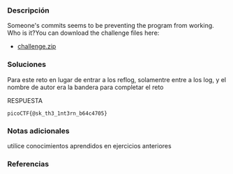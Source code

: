 ### Descripción 
Someone's commits seems to be preventing the program from working. Who is it?You can download the challenge files here:

- [challenge.zip](https://artifacts.picoctf.net/c_titan/72/challenge.zip)

### Soluciones
Para este reto en lugar de entrar a los reflog, solamentre entre a los log, y el nombre de autor era la bandera para completar el reto

RESPUESTA

```
picoCTF{@sk_th3_1nt3rn_b64c4705}
```


### Notas adicionales 

utilice conocimientos aprendidos en ejercicios anteriores

### Referencias 

